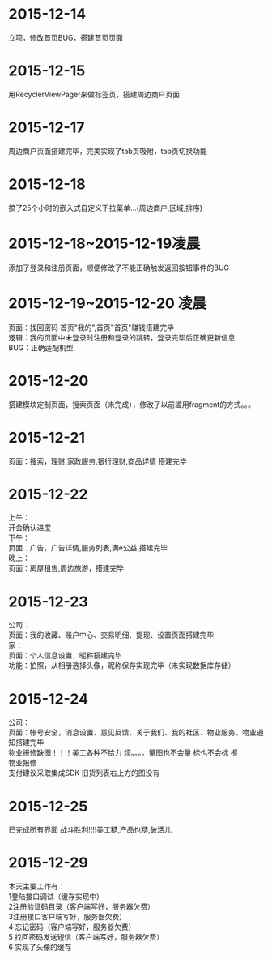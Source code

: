 # 2015-12-14
立项，修改首页BUG，搭建首页页面
# 2015-12-15
用RecyclerViewPager来做标签页，搭建周边商户页面
# 2015-12-17
周边商户页面搭建完毕，完美实现了tab页吸附，tab页切换功能
# 2015-12-18
搞了25个小时的嵌入式自定义下拉菜单...(周边商户,区域,排序)
# 2015-12-18~2015-12-19凌晨
添加了登录和注册页面，顺便修改了不能正确触发返回按钮事件的BUG
# 2015-12-19~2015-12-20 凌晨
页面：找回密码 首页"我的",首页"首页"赚钱搭建完毕<br>
逻辑：我的页面中未登录时注册和登录的跳转，登录完毕后正确更新信息<br>
BUG：正确适配机型<br>
# 2015-12-20
搭建模块定制页面，搜索页面（未完成），修改了以前滥用fragment的方式。。。
# 2015-12-21
页面：搜索，理财,家政服务,银行理财,商品详情 搭建完毕
# 2015-12-22
上午：<br>
开会确认进度<br>
下午：<br>
页面：广告，广告详情,服务列表,满e公益,搭建完毕<br>
晚上：<br>
页面：房屋租售,周边旅游，搭建完毕<br>
# 2015-12-23
公司：<br>
页面：我的收藏、账户中心、交易明细、提现、设置页面搭建完毕<br>
家：<br>
页面：个人信息设置，昵称搭建完毕<br>
功能：拍照，从相册选择头像，昵称保存实现完毕（未实现数据库存储）<br>
# 2015-12-24
公司：<br>
页面：帐号安全，消息设置、意见反馈、关于我们、我的社区、物业服务、物业通知搭建完毕<br>
物业报修缺图！！！美工各种不给力 烦。。。。量图也不会量 标也不会标 擦<br>
物业报修<br>
支付建议采取集成SDK 旧货列表右上方的图没有
# 2015-12-25
已完成所有界面
战斗胜利!!!!美工糙,产品也糙,破活儿
# 2015-12-29
本天主要工作有：<br>
1登陆接口调试（缓存实现中）<br>
2注册验证码目录（客户端写好，服务器欠费）<br>
3注册接口客户端写好，服务器欠费）<br>
4 忘记密码（客户端写好，服务器欠费）<br>
5 找回密码发送短信（客户端写好，服务器欠费）<br>
6 实现了头像的缓存<br>
